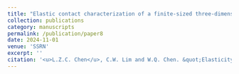 ```yaml
---
title: "Elastic contact characterization of a finite-sized three-dimensional layered cylinder via symplectic formulation"
collection: publications
category: manuscripts
permalink: /publication/paper8
date: 2024-11-01
venue: 'SSRN'
excerpt: ''
citation: '<u>L.Z.C. Chen</u>, C.W. Lim and W.Q. Chen. &quot;Elasticity characterization of a finite-sized three-dimensional layered cylinder via symplectic formulations. &quot; <i>SSRN</i>, 2025.'
---
```

